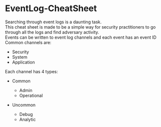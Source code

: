 # EventLog-CheatSheet
Searching through event logs is a daunting task.  
This cheat sheet is made to be a simple way for security practitioners to go through all the logs and find adversary activity.  
Events can be written to event log channels and each event has an event ID  
Common channels are:  
* Security
* System
* Application

Each channel has 4 types:  
* Common
	- Admin
	- Operational

* Uncommon
	- Debug
	- Analytic

